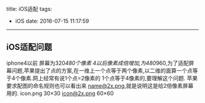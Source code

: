 title: iOS适配
tags:
- iOS
date: 2016-07-15 11:17:59
--- 

## iOS适配问题
iphone4以前 屏幕为320*480个像素
4以后像素成倍增加,为480*960,为了适配屏幕问题,苹果提出了点的方案,在一维上一个点等于两个像素,以二维的面算一个点等于4个像素.网上经常有说1个点=2像素的 1个点等于4像素的,要理解这个问题.
苹果要求配图的命名规则也可以看出来 name@2x.png,就是说明这是给2倍像素屏幕用的.
icon.png 30×30
icon@2x.png 60×60

